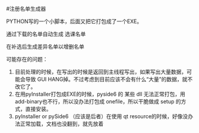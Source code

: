 #注册名单生成器

PYTHON写的一个小脚本，后面又把它打包成了一个EXE。

通过下载的名单自动生成 选课名单

在补选后生成差异名单以增删名单

可能存在的问题：
1. 目前处理的时候，在写出的时候是返回到主线程写出，如果写出大量数据，可能会导致 GUI HANG掉。不过考虑到目前应该不会有什么“大量”的数据，就不改它了。
2. 在用pyInstaller打包成EXE的时候，pyside6 的 某些 dll 无法正常打包，用add-binary也不行，所以没办法打包成 onefile，所以干脆做成 setup 的方式，直接安装。
3. pyInstaller or pySide6 （应该是后者）在使用 qt resource的时候，好像没办法正常加载，文档也没翻到，就先放着


